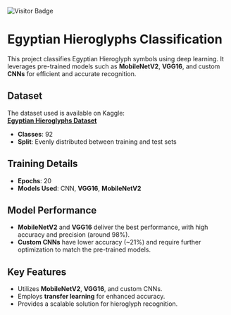 ![Visitor Badge](https://visitor-badge.laobi.icu/badge?page_id=karimansor.DL-Egyptian-Hieroglyphs-Classification)

# Egyptian Hieroglyphs Classification

This project classifies Egyptian Hieroglyph symbols using deep learning. It leverages pre-trained models such as **MobileNetV2**, **VGG16**, and custom **CNNs** for efficient and accurate recognition.

## Dataset
The dataset used is available on Kaggle:  
[**Egyptian Hieroglyphs Dataset**](https://www.kaggle.com/datasets/alexandrepetit881234/egyptian-hieroglyphs)

- **Classes**: 92  
- **Split**: Evenly distributed between training and test sets  

## Training Details
- **Epochs**: 20  
- **Models Used**: CNN, **VGG16**, **MobileNetV2**

## Model Performance
- **MobileNetV2** and **VGG16** deliver the best performance, with high accuracy and precision (around 98%).
- **Custom CNNs** have lower accuracy (~21%) and require further optimization to match the pre-trained models.

## Key Features
- Utilizes **MobileNetV2**, **VGG16**, and custom CNNs.
- Employs **transfer learning** for enhanced accuracy.
- Provides a scalable solution for hieroglyph recognition.

